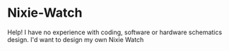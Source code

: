 # Nixie-Watch
Help! I have no experience with coding, software or hardware schematics design. I'd want to design my own Nixie Watch
